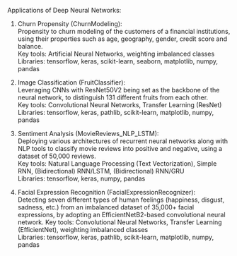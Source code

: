 Applications of Deep Neural Networks:

1) Churn Propensity (ChurnModeling): <br>
Propensity to churn modeling of the customers of a financial institutions, using their properties such as age, 
geography, gender, credit score and balance. <br>
Key tools: Artificial Neural Networks, weighting imbalanced classes <br>
Libraries: tensorflow, keras, scikit-learn, seaborn, matplotlib, numpy, pandas


2) Image Classification (FruitClassifier): <br>
Leveraging CNNs with ResNet50V2 being set as the backbone of the neural network, to distinguish 131 different fruits 
from each other. <br>
Key tools: Convolutional Neural Networks, Transfer Learning (ResNet) <br>
Libraries: tensorflow, keras, pathlib, scikit-learn, matplotlib, numpy, pandas

3) Sentiment Analysis (MovieReviews_NLP_LSTM): <br>
Deploying various architectures of recurrent neural networks along with NLP tools to classify movie reviews into 
positive and negative, using a dataset of 50,000 reviews. <br>
Key tools: Natural Language Processing (Text Vectorization), Simple RNN, (Bidirectional) RNN/LSTM, (Bidirectional) RNN/GRU <br>
Libraries: tensorflow, keras, numpy, pandas

4) Facial Expression Recognition (FacialExpressionRecognizer): <br>
Detecting seven different types of human feelings (happiness, disgust, sadness, etc.) from an imbalanced dataset of
35,000+ facial expressions, by adopting an EfficientNetB2-based convolutional neural network. 
Key tools: Convolutional Neural Networks, Transfer Learning (EfficientNet), weighting imbalanced classes <br>
Libraries: tensorflow, keras, pathlib, scikit-learn, matplotlib, numpy, pandas
